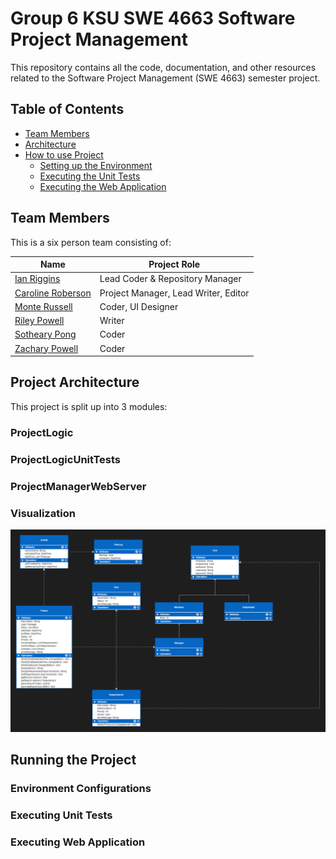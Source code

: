 # Group 6 KSU SWE 4663 Software Project Management

This repository contains all the code, documentation, and other resources related to the Software Project Management (SWE 4663) semester project. 

## Table of Contents
- [Team Members](#Team-Members)
- [Architecture](#Project-Architecture)
- [How to use Project](#Project-How-To's)
  - [Setting up the Environment](#Environment-Configurations)
  - [Executing the Unit Tests](#Execting-Unit-Tests)
  - [Executing the Web Application](#Executing-Web-Application)



## Team Members

This is a six person team consisting of:

| Name                                                     | Project Role                         |
| -------------------------------------------------------- | ------------------------------------ |
| [Ian Riggins](https://github.com/Riggs275)               | Lead Coder & Repository Manager      |
| [Caroline Roberson](https://github.com/CrypticRadicchio) | Project Manager, Lead Writer, Editor |
| [Monte Russell](https://github.com/Montex2024)           | Coder, UI Designer                   |
| [Riley Powell](https://github.com/Rpowell57)             | Writer                               |
| [Sotheary Pong](https://github.com/Theary1123)           | Coder                                |
| [Zachary Powell](https://github.com/Zackiskip)           | Coder                                |

## Project Architecture

This project is split up into 3 modules:

### ProjectLogic

### ProjectLogicUnitTests

### ProjectManagerWebServer

### Visualization

<img src="Images/SWE 4663 Class Diagram v1.png" alt="A class diagram indicating the projects architecture" style="zoom;" />



## Running the Project

### Environment Configurations

### Executing Unit Tests

### Executing Web Application

